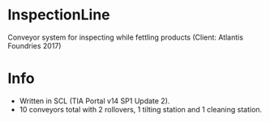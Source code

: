 # InspectionLine
Conveyor system for inspecting while fettling products (Client: Atlantis Foundries 2017)

# Info

- Written in SCL (TIA Portal v14 SP1 Update 2).
- 10 conveyors total with 2 rollovers, 1 tilting station and 1 cleaning station.